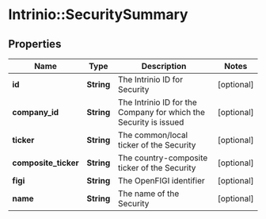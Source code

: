 # Intrinio::SecuritySummary

## Properties
Name | Type | Description | Notes
------------ | ------------- | ------------- | -------------
**id** | **String** | The Intrinio ID for Security | [optional] 
**company_id** | **String** | The Intrinio ID for the Company for which the Security is issued | [optional] 
**ticker** | **String** | The common/local ticker of the Security | [optional] 
**composite_ticker** | **String** | The country-composite ticker of the Security | [optional] 
**figi** | **String** | The OpenFIGI identifier | [optional] 
**name** | **String** | The name of the Security | [optional] 


